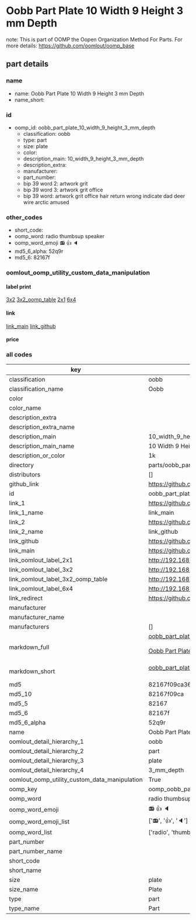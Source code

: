 # Oobb Part Plate 10 Width 9 Height 3 mm Depth  

note: This is part of OOMP the Oopen Organization Method For Parts. For more details: https://github.com/oomlout/oomp_base

##  part details
  







### name
* name: Oobb Part Plate 10 Width 9 Height 3 mm Depth
* name_short: 
### id
* oomp_id: oobb_part_plate_10_width_9_height_3_mm_depth
  * classification: oobb
  * type: part
  * size: plate
  * color: 
  * description_main: 10_width_9_height_3_mm_depth
  * description_extra: 
  * manufacturer: 
  * part_number: 
  * bip 39 word 2: artwork grit
  * bip 39 word 3: artwork grit office
  * bip 39 word: artwork grit office hair return wrong indicate dad deer wire arctic amused

### other_codes
* short_code: 
* oomp_word: radio thumbsup speaker
* oomp_word_emoji :radio: :thumbsup: :speaker:
* md5_6_alpha: 52q9r
* md5_6: 82167f






### oomlout_oomp_utility_custom_data_manipulation
#### label print
[3x2](http://192.168.1.245:1112/?label=oomp%2052q9r)
[3x2_oomp_table](http://192.168.1.108:1112/?label=oomp%2052q9r)
[2x1](http://192.168.1.242:1112/?label=oomp%2052q9r)
[6x4](http://192.168.1.55:1112/?label=oomp%2052q9r)    

#### link

[link_main](https://github.com/oomlout/oomlout_oomp_version_1_messy/tree/main/parts/oobb_part_plate_10_width_9_height_3_mm_depth) [link_github](https://github.com/oomlout/oomlout_oomp_version_1_messy/tree/main/parts/oobb_part_plate_10_width_9_height_3_mm_depth)                             

#### price







### all codes 
| key | value |  
| --- | --- |  
| classification | oobb |  
| classification_name | Oobb |  
| color |  |  
| color_name |  |  
| description_extra |  |  
| description_extra_name |  |  
| description_main | 10_width_9_height_3_mm_depth |  
| description_main_name | 10 Width 9 Height 3 mm Depth |  
| description_or_color | 1k |  
| directory | parts/oobb_part_plate_10_width_9_height_3_mm_depth |  
| distributors | [] |  
| github_link | https://github.com/oomlout/oomlout_oomp_part_src/tree/main/parts/oobb_part_plate_10_width_9_height_3_mm_depth |  
| id | oobb_part_plate_10_width_9_height_3_mm_depth |  
| link_1 | https://github.com/oomlout/oomlout_oomp_version_1_messy/tree/main/parts/oobb_part_plate_10_width_9_height_3_mm_depth |  
| link_1_name | link_main |  
| link_2 | https://github.com/oomlout/oomlout_oomp_version_1_messy/tree/main/parts/oobb_part_plate_10_width_9_height_3_mm_depth |  
| link_2_name | link_github |  
| link_github | https://github.com/oomlout/oomlout_oomp_version_1_messy/tree/main/parts/oobb_part_plate_10_width_9_height_3_mm_depth |  
| link_main | https://github.com/oomlout/oomlout_oomp_version_1_messy/tree/main/parts/oobb_part_plate_10_width_9_height_3_mm_depth |  
| link_oomlout_label_2x1 | http://192.168.1.242:1112/?label=oomp%2052q9r |  
| link_oomlout_label_3x2 | http://192.168.1.245:1112/?label=oomp%2052q9r |  
| link_oomlout_label_3x2_oomp_table | http://192.168.1.108:1112/?label=oomp%2052q9r |  
| link_oomlout_label_6x4 | http://192.168.1.55:1112/?label=oomp%2052q9r |  
| link_redirect | https://github.com/oomlout/oomlout_oomp_version_1_messy/tree/main/parts/oobb_part_plate_10_width_9_height_3_mm_depth |  
| manufacturer |  |  
| manufacturer_name |  |  
| manufacturers | [] |  
| markdown_full | [oobb_part_plate_10_width_9_height_3_mm_depth](none)<br>[](none)<br>[Oobb Part Plate 10 Width 9 Height 3 Mm Depth](none)<br><br> |  
| markdown_short | [oobb_part_plate_10_width_9_height_3_mm_depth](none)<br><br> |  
| md5 | 82167f09ca36ee5ffadc16853319a869 |  
| md5_10 | 82167f09ca |  
| md5_5 | 82167 |  
| md5_6 | 82167f |  
| md5_6_alpha | 52q9r |  
| name | Oobb Part Plate 10 Width 9 Height 3 mm Depth |  
| oomlout_detail_hierarchy_1 | oobb |  
| oomlout_detail_hierarchy_2 | part |  
| oomlout_detail_hierarchy_3 | plate |  
| oomlout_detail_hierarchy_4 | 3_mm_depth |  
| oomlout_oomp_utility_custom_data_manipulation | True |  
| oomp_key | oomp_oobb_part_plate_10_width_9_height_3_mm_depth |  
| oomp_word | radio thumbsup speaker |  
| oomp_word_emoji | :radio: :thumbsup: :speaker: |  
| oomp_word_emoji_list | [':radio:', ':thumbsup:', ':speaker:'] |  
| oomp_word_list | ['radio', 'thumbsup', 'speaker'] |  
| part_number |  |  
| part_number_name |  |  
| short_code |  |  
| short_name |  |  
| size | plate |  
| size_name | Plate |  
| type | part |  
| type_name | Part |  
